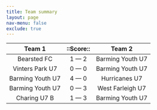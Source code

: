 ```yaml
---
title: Team summary
layout: page
nav-menu: false
exclude: true
---
```




|      Team 1      |  ::Score::  |      Team 2      |
|:----------------:|:-----------:|:----------------:|
|   Bearsted FC    | 1 &mdash; 2 | Barming Youth U7 |
| Vinters Park U7  | 0 &mdash; 0 | Barming Youth U7 |
| Barming Youth U7 | 4 &mdash; 0 |  Hurricanes U7   |
| Barming Youth U7 | 0 &mdash; 3 | West Farleigh U7 |
|   Charing U7 B   | 1 &mdash; 3 | Barming Youth U7 |

 <br /><br /><br />
